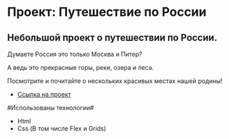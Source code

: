 # Проект: Путешествие по России

## Небольшой проект о путешествии по России. ##

Думаете Россия это только Москва и Питер? 

А ведь это прекрасные горы, реки, озера и леса.

Посмотрите и почитайте о нескольких красивых местах нашей родины!

* [Ссылка на проект](https://highrens.github.io/russian-travel/)

#Использованы технологии#

* Html
* Css (В том числе Flex и Grids)